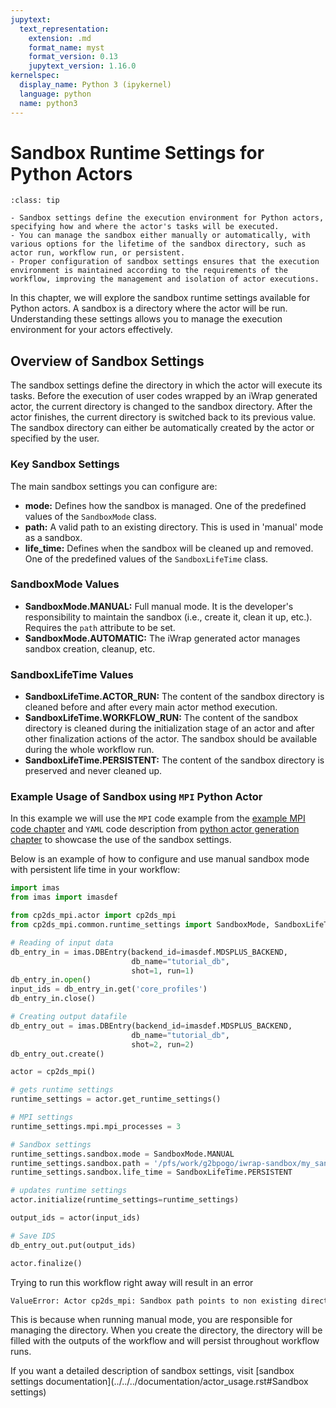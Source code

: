 ```yaml
---
jupytext:
  text_representation:
    extension: .md
    format_name: myst
    format_version: 0.13
    jupytext_version: 1.16.0
kernelspec:
  display_name: Python 3 (ipykernel)
  language: python
  name: python3
---
```


# Sandbox Runtime Settings for Python Actors

```{admonition} Key takeaways
:class: tip

- Sandbox settings define the execution environment for Python actors, specifying how and where the actor's tasks will be executed.
- You can manage the sandbox either manually or automatically, with various options for the lifetime of the sandbox directory, such as actor run, workflow run, or persistent.
- Proper configuration of sandbox settings ensures that the execution environment is maintained according to the requirements of the workflow, improving the management and isolation of actor executions.
```

In this chapter, we will explore the sandbox runtime settings available for Python actors. A sandbox is a directory where the actor will be run. Understanding these settings allows you to manage the execution environment for your actors effectively.

## Overview of Sandbox Settings

The sandbox settings define the directory in which the actor will execute its tasks. Before the execution of user codes wrapped by an iWrap generated actor, the current directory is changed to the sandbox directory. After the actor finishes, the current directory is switched back to its previous value. The sandbox directory can either be automatically created by the actor or specified by the user.

### Key Sandbox Settings

The main sandbox settings you can configure are:

- **mode:** Defines how the sandbox is managed. One of the predefined values of the `SandboxMode` class.
- **path:** A valid path to an existing directory. This is used in 'manual' mode as a sandbox.
- **life_time:** Defines when the sandbox will be cleaned up and removed. One of the predefined values of the `SandboxLifeTime` class.

### SandboxMode Values

- **SandboxMode.MANUAL:** Full manual mode. It is the developer's responsibility to maintain the sandbox (i.e., create it, clean it up, etc.). Requires the `path` attribute to be set.
- **SandboxMode.AUTOMATIC:** The iWrap generated actor manages sandbox creation, cleanup, etc.

### SandboxLifeTime Values

- **SandboxLifeTime.ACTOR_RUN:** The content of the sandbox directory is cleaned before and after every main actor method execution.
- **SandboxLifeTime.WORKFLOW_RUN:** The content of the sandbox directory is cleaned during the initialization stage of an actor and after other finalization actions of the actor. The sandbox should be available during the whole workflow run.
- **SandboxLifeTime.PERSISTENT:** The content of the sandbox directory is preserved and never cleaned up.

### Example Usage of Sandbox using `MPI` Python Actor

In this example we will use the `MPI` code example from the [example MPI code chapter](../2_Advanced_Native_Code_Functionality/02_Example_MPI_code.md) and `YAML` code description from [python actor generation chapter](01_Python_actor_generation.md) to showcase the use of the sandbox settings.

Below is an example of how to configure and use manual sandbox mode with persistent life time in your workflow:

```python
import imas
from imas import imasdef

from cp2ds_mpi.actor import cp2ds_mpi
from cp2ds_mpi.common.runtime_settings import SandboxMode, SandboxLifeTime

# Reading of input data
db_entry_in = imas.DBEntry(backend_id=imasdef.MDSPLUS_BACKEND,
                           db_name="tutorial_db",
                           shot=1, run=1)
db_entry_in.open()
input_ids = db_entry_in.get('core_profiles')
db_entry_in.close()

# Creating output datafile
db_entry_out = imas.DBEntry(backend_id=imasdef.MDSPLUS_BACKEND,
                           db_name="tutorial_db",
                           shot=2, run=2)
db_entry_out.create()

actor = cp2ds_mpi()

# gets runtime settings
runtime_settings = actor.get_runtime_settings()

# MPI settings
runtime_settings.mpi.mpi_processes = 3

# Sandbox settings
runtime_settings.sandbox.mode = SandboxMode.MANUAL
runtime_settings.sandbox.path = '/pfs/work/g2bpogo/iwrap-sandbox/my_sandbox_dir'
runtime_settings.sandbox.life_time = SandboxLifeTime.PERSISTENT

# updates runtime settings
actor.initialize(runtime_settings=runtime_settings)

output_ids = actor(input_ids)

# Save IDS
db_entry_out.put(output_ids)

actor.finalize()
```

Trying to run this workflow right away will result in an error

```sh
ValueError: Actor cp2ds_mpi: Sandbox path points to non existing directory (my_sandbox_dir)
```

This is because when running manual mode, you are responsible for managing the directory. When you create the directory, the directory will be filled with the outputs of the workflow and will persist throughout workflow runs.

If you want a detailed description of sandbox settings, visit [sandbox settings documentation](../../../documentation/actor_usage.rst#Sandbox settings)
